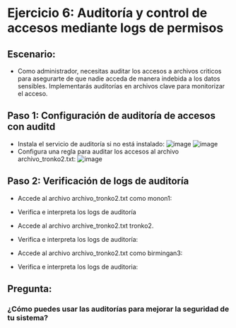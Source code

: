 # Ejercicio 6: Auditoría y control de accesos mediante logs de permisos
## Escenario:
  - Como administrador, necesitas auditar los accesos a archivos criticos para asegurarte de que nadie acceda de manera indebida a los datos sensibles. Implementarás auditorías en archivos clave para monitorizar el acceso.
## Paso 1: Configuración de auditoría de accesos con auditd
  - Instala el servicio de auditoría si no está instalado:
![image](https://github.com/user-attachments/assets/cedb8ff9-6958-465f-8cf0-4870b219e2c1)
![image](https://github.com/user-attachments/assets/8a1d905b-1ee4-4945-83d8-82a01942d446)
  - Configura una regla para auditar los accesos al archivo archivo_tronko2.txt:
![image](https://github.com/user-attachments/assets/0cf614fc-f717-4c35-a686-d801417277b1)
## Paso 2: Verificación de logs de auditoría
  - Accede al archivo archivo_tronko2.txt como monon1:

  - Verifica e interpreta los logs de auditoría
  - Accede al archivo archive_tronko2.txt tronko2.
  - Verifica e interpreta los logs de auditoría:
  - Accede al archivo archivo_tronko2.txt como birmingan3:
  - Verifica e interpreta los logs de auditoria:
## Pregunta:
### ¿Cómo puedes usar las auditorías para mejorar la seguridad de tu sistema?
